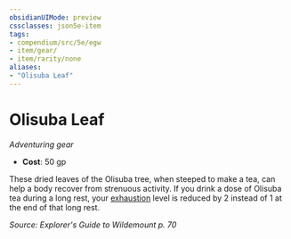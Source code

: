 ```yaml
---
obsidianUIMode: preview
cssclasses: json5e-item
tags:
- compendium/src/5e/egw
- item/gear/
- item/rarity/none
aliases: 
- "Olisuba Leaf"
---
```

# Olisuba Leaf
*Adventuring gear*  

- **Cost**: 50 gp

These dried leaves of the Olisuba tree, when steeped to make a tea, can help a body recover from strenuous activity. If you drink a dose of Olisuba tea during a long rest, your [exhaustion](2-Mechanics/CLI/rules/conditions.md#Exhaustion) level is reduced by 2 instead of 1 at the end of that long rest.

*Source: Explorer's Guide to Wildemount p. 70*